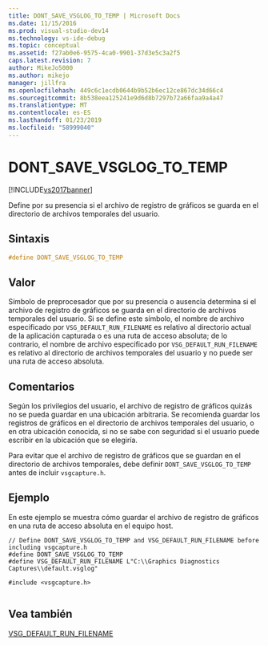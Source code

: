 ```yaml
---
title: DONT_SAVE_VSGLOG_TO_TEMP | Microsoft Docs
ms.date: 11/15/2016
ms.prod: visual-studio-dev14
ms.technology: vs-ide-debug
ms.topic: conceptual
ms.assetid: f27ab0e6-9575-4ca0-9901-37d3e5c3a2f5
caps.latest.revision: 7
author: MikeJo5000
ms.author: mikejo
manager: jillfra
ms.openlocfilehash: 449c6c1ecdb0644b9b52b6ec12ce867dc34d66c4
ms.sourcegitcommit: 8b538eea125241e9d6d8b7297b72a66faa9a4a47
ms.translationtype: MT
ms.contentlocale: es-ES
ms.lasthandoff: 01/23/2019
ms.locfileid: "58999040"
---
```

# <a name="dontsavevsglogtotemp"></a>DONT_SAVE_VSGLOG_TO_TEMP
[!INCLUDE[vs2017banner](../includes/vs2017banner.md)]

Define por su presencia si el archivo de registro de gráficos se guarda en el directorio de archivos temporales del usuario.  
  
## <a name="syntax"></a>Sintaxis  
  
```cpp  
#define DONT_SAVE_VSGLOG_TO_TEMP  
```  
  
## <a name="value"></a>Valor  
 Símbolo de preprocesador que por su presencia o ausencia determina si el archivo de registro de gráficos se guarda en el directorio de archivos temporales del usuario. Si se define este símbolo, el nombre de archivo especificado por `VSG_DEFAULT_RUN_FILENAME` es relativo al directorio actual de la aplicación capturada o es una ruta de acceso absoluta; de lo contrario, el nombre de archivo especificado por `VSG_DEFAULT_RUN_FILENAME` es relativo al directorio de archivos temporales del usuario y no puede ser una ruta de acceso absoluta.  
  
## <a name="remarks"></a>Comentarios  
 Según los privilegios del usuario, el archivo de registro de gráficos quizás no se pueda guardar en una ubicación arbitraria. Se recomienda guardar los registros de gráficos en el directorio de archivos temporales del usuario, o en otra ubicación conocida, si no se sabe con seguridad si el usuario puede escribir en la ubicación que se elegiría.  
  
 Para evitar que el archivo de registro de gráficos que se guardan en el directorio de archivos temporales, debe definir `DONT_SAVE_VSGLOG_TO_TEMP` antes de incluir `vsgcapture.h`.  
  
## <a name="example"></a>Ejemplo  
 En este ejemplo se muestra cómo guardar el archivo de registro de gráficos en una ruta de acceso absoluta en el equipo host.  
  
```  
// Define DONT_SAVE_VSGLOG_TO_TEMP and VSG_DEFAULT_RUN_FILENAME before including vsgcapture.h  
#define DONT_SAVE_VSGLOG_TO_TEMP  
#define VSG_DEFAULT_RUN_FILENAME L"C:\\Graphics Diagnostics Captures\\default.vsglog"  
  
#include <vsgcapture.h>  
  
```  
  
## <a name="see-also"></a>Vea también  
 [VSG_DEFAULT_RUN_FILENAME](../debugger/vsg-default-run-filename.md)
